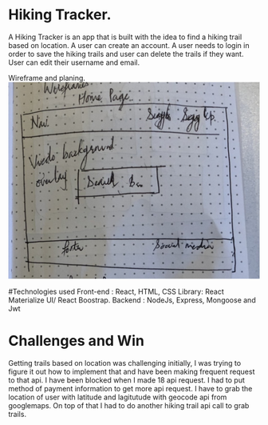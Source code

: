 # Hiking Tracker.
 A Hiking Tracker is an app that is built with the idea to find a hiking trail based on location. A user can create an account. A user needs to login in order to  save the hiking trails and user can delete the trails if they want. User can edit their username and email.
 
Wireframe and planing.
![](https://github.com/coderkarma/hiking-tracker/blob/master/Screen%20Shot%202019-04-11%20at%205.48.41%20PM.png)

#Technologies used
Front-end : React, HTML, CSS
Library: React Materialize UI/ React Boostrap.
Backend : NodeJs, Express, Mongoose and Jwt


# Challenges and Win 
Getting trails based on location was challenging initially, I was trying to figure it out how to implement that and have been making frequent request to that api. I have been blocked when I made 18 api request. I had to put method of payment information to get more api request. I have to grab the location of user with latitude and lagitutude with geocode api from googlemaps. On top of that I had to do another hiking trail api call to grab trails.
